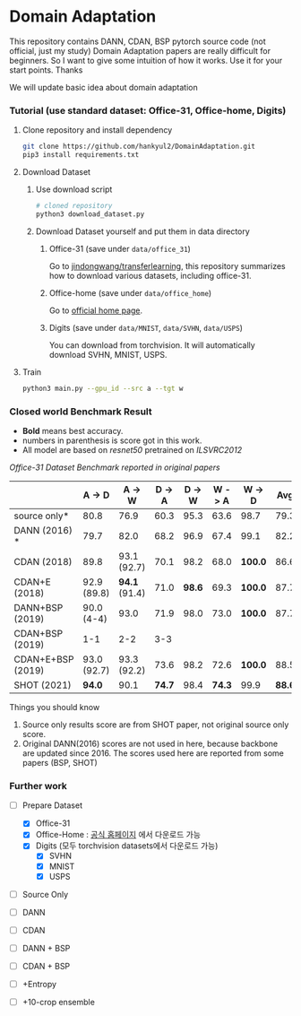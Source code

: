 # Domain Adaptation

This repository contains DANN, CDAN, BSP pytorch source code (not official, just my study) Domain Adaptation papers are really difficult for beginners. So I want to give some intuition of how it works. Use it for your start points. Thanks



We will update basic idea about domain adaptation



### Tutorial (use standard dataset: Office-31, Office-home, Digits)

1. Clone repository and install dependency

   ```bash
   git clone https://github.com/hankyul2/DomainAdaptation.git
   pip3 install requirements.txt
   ```

2. Download Dataset 

   1. Use download script

      ```bash
      # cloned repository
      python3 download_dataset.py
      ```

   2. Download Dataset yourself and put them in data directory

      1. Office-31 (save under `data/office_31`)

         Go to [jindongwang/transferlearning](https://github.com/jindongwang/transferlearning/blob/master/data/dataset.md), this repository summarizes how to download various datasets, including office-31.

      2. Office-home (save under `data/office_home`)

         Go to [official home page](https://www.hemanthdv.org/officeHomeDataset.html). 

      3. Digits (save under `data/MNIST`, `data/SVHN`, `data/USPS`)

         You can download from torchvision. It will automatically download SVHN, MNIST, USPS.

3. Train 

   ```bash
   python3 main.py --gpu_id --src a --tgt w
   ```

   



### Closed world Benchmark Result

- **Bold** means best accuracy.
- numbers in parenthesis is score got in this work.
- All model are based on *resnet50* pretrained on *ILSVRC2012*

*Office-31 Dataset Benchmark reported in original papers*

|                   | A -> D      | A -> W          | D -> A   | D -> W   | W -> A   | W -> D    | Avg      |
| ----------------- | ----------- | --------------- | -------- | -------- | -------- | --------- | -------- |
| source only*      | 80.8        | 76.9            | 60.3     | 95.3     | 63.6     | 98.7      | 79.3     |
| DANN (2016) *     | 79.7        | 82.0            | 68.2     | 96.9     | 67.4     | 99.1      | 82.2     |
| CDAN (2018)       | 89.8        | 93.1 (92.7)     | 70.1     | 98.2     | 68.0     | **100.0** | 86.6     |
| CDAN+E (2018)     | 92.9 (89.8) | **94.1** (91.4) | 71.0     | **98.6** | 69.3     | **100.0** | 87.7     |
| DANN+BSP (2019)   | 90.0 (4-4)  | 93.0            | 71.9     | 98.0     | 73.0     | **100.0** | 87.7     |
| CDAN+BSP (2019)   | 1-1         | 2-2             | 3-3      |          |          |           |          |
| CDAN+E+BSP (2019) | 93.0 (92.7) | 93.3 (92.2)     | 73.6     | 98.2     | 72.6     | **100.0** | 88.5     |
| SHOT (2021)       | **94.0**    | 90.1            | **74.7** | 98.4     | **74.3** | 99.9      | **88.6** |

Things you should know

1. Source only results score are from SHOT paper, not original source only score.
2. Original DANN(2016) scores are not used in here, because backbone are updated since 2016. The scores used here are reported from some papers (BSP, SHOT)





### Further work

- [ ] Prepare Dataset
  - [x] Office-31
  - [x] Office-Home : [공식 홈페이지](https://www.hemanthdv.org/officeHomeDataset.html) 에서 다운로드 가능
  - [x] Digits (모두 torchvision datasets에서 다운로드 가능)
    - [x] SVHN
    - [x] MNIST
    - [x] USPS
- [ ] Source Only
- [ ] DANN 
- [ ] CDAN
- [ ] DANN + BSP
- [ ] CDAN + BSP
- [ ] +Entropy
- [ ] +10-crop ensemble

